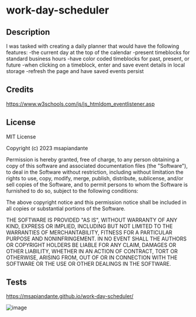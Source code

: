 # work-day-scheduler

## Description

I was tasked with creating a daily planner that would have the following features: 
-the current day at the top of the calendar
-present timeblocks for standard business hours
-have color coded timeblocks for past, present, or future
-when clicking on a timeblock, enter and save event details in local storage 
-refresh the page and have saved events persist 


## Credits
https://www.w3schools.com/js/js_htmldom_eventlistener.asp


## License
MIT License

Copyright (c) 2023 msapiandante

Permission is hereby granted, free of charge, to any person obtaining a copy
of this software and associated documentation files (the "Software"), to deal
in the Software without restriction, including without limitation the rights
to use, copy, modify, merge, publish, distribute, sublicense, and/or sell
copies of the Software, and to permit persons to whom the Software is
furnished to do so, subject to the following conditions:

The above copyright notice and this permission notice shall be included in all
copies or substantial portions of the Software.

THE SOFTWARE IS PROVIDED "AS IS", WITHOUT WARRANTY OF ANY KIND, EXPRESS OR
IMPLIED, INCLUDING BUT NOT LIMITED TO THE WARRANTIES OF MERCHANTABILITY,
FITNESS FOR A PARTICULAR PURPOSE AND NONINFRINGEMENT. IN NO EVENT SHALL THE
AUTHORS OR COPYRIGHT HOLDERS BE LIABLE FOR ANY CLAIM, DAMAGES OR OTHER
LIABILITY, WHETHER IN AN ACTION OF CONTRACT, TORT OR OTHERWISE, ARISING FROM,
OUT OF OR IN CONNECTION WITH THE SOFTWARE OR THE USE OR OTHER DEALINGS IN THE
SOFTWARE.

## Tests
https://msapiandante.github.io/work-day-scheduler/

![image](https://user-images.githubusercontent.com/126308793/229398910-b34c96e2-be9f-42ef-8fb0-67ac50b12ee8.png)
